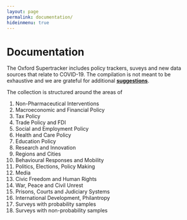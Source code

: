 ```yaml
---
layout: page
permalink: documentation/
hideinmenu: true
---
```


# Documentation

The Oxford Supertracker includes policy trackers, suveys and new data sources that relate to COVID-19. The compilation is not meant to be exhaustive and we are grateful for additional **[suggestions](../submit-a-tracker/)**.

The collection is structured around the areas of
1. Non-Pharmaceutical Interventions
2. Macroeconomic and Financial Policy
3. Tax Policy
4. Trade Policy and FDI
5. Social and Employment Policy
6. Health and Care Policy
7. Education Policy
8. Research and Innovation
9. Regions and Cities
10. Behavioural Responses and Mobility
11. Politics, Elections, Policy Making
12. Media
13. Civic Freedom and Human Rights
14. War, Peace and Civil Unrest
15. Prisons, Courts and Judiciary Systems
16. International Development, Philantropy
17. Surveys with probability samples
18. Surveys with non-probability samples